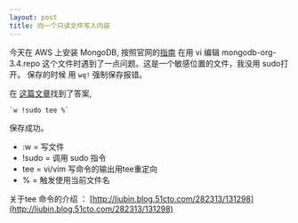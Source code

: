 ```yaml
---
layout: post
title: 向一个只读文件写入内容
---
```


今天在 AWS 上安装 MongoDB, 按照官网的[指南](https://docs.mongodb.com/manual/tutorial/install-mongodb-on-amazon/)
在用 vi 编辑 mongodb-org-3.4.repo 这个文件时遇到了一点问题。这是一个敏感位置的文件，我没用 sudo打开。
保存的时候 用 `wq!` 强制保存报错。

在 [这篇文章](http://www.geekyboy.com/archives/629)找到了答案, 

    `w !sudo tee %`

保存成功。

*  :w = 写文件
* !sudo = 调用 sudo 指令
* tee = vi/vim 写命令的输出用tee重定向
* % = 触发使用当前文件名

关于tee 命令的介绍 ： [http://liubin.blog.51cto.com/282313/131298](http://liubin.blog.51cto.com/282313/131298)